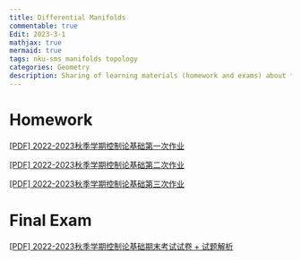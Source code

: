 ```yaml
---
title: Differential Manifolds
commentable: true
Edit: 2023-3-1
mathjax: true
mermaid: true
tags: nku-sms manifolds topology
categories: Geometry
description: Sharing of learning materials (homework and exams) about **Differential Manifolds** course given by [Pr.Wang](https://my.nankai.edu.cn/sms/wwl/list.htm) sms, Nankai University, in 2022 Fall semester.
---
```


# Homework

<p><a href="https://ssskz.github.io/materials/控制论基础1.pdf" target="_blank">[PDF] 2022-2023秋季学期控制论基础第一次作业 </a></p>

<p><a href="https://ssskz.github.io/materials/控制论基础2.pdf" target="_blank">[PDF] 2022-2023秋季学期控制论基础第二次作业 </a></p>

<p><a href="https://ssskz.github.io/materials/控制论基础3.pdf" target="_blank">[PDF] 2022-2023秋季学期控制论基础第三次作业 </a></p>

# Final Exam

<p><a href="https://ssskz.github.io/materials/控制论基础期末考试.pdf" target="_blank">[PDF] 2022-2023秋季学期控制论基础期末考试试卷 + 试题解析</a></p>
